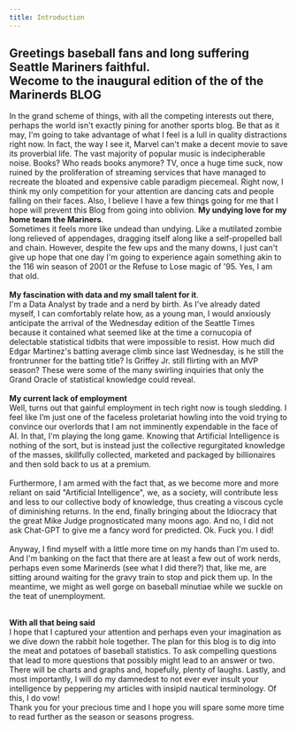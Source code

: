 ```yaml
---
title: Introduction
---
```


## Greetings baseball fans and long suffering Seattle Mariners faithful.<br>Wecome to the inaugural edition of the of the Marinerds BLOG<br>


In the grand scheme of things, with all the competing interests out there, perhaps the world isn't exactly pining for another sports blog.
Be that as it may, I'm going to take advantage of what I feel is a lull in quality distractions right now. In fact, the way I see it, 
Marvel can't make a decent movie to save its proverbial life. The vast majority of popular music is indecipherable noise. 
Books? Who reads books anymore? TV, once a huge time suck, now ruined by the proliferation of streaming services that have managed to 
recreate the bloated and expensive cable paradigm piecemeal. Right now, I think my only competition for your attention are dancing cats
and people falling on their faces. Also, I believe I have a few things going for me that I hope will prevent this Blog from going into oblivion.
<b>My undying love for my home team the Mariners</b>.
<br>Sometimes it feels more like undead than undying.  Like a mutilated zombie long relieved of appendages, dragging itself along like 
a self-propelled ball and chain. However, despite the few ups and the many downs, I just can't give up hope that one day I'm going to 
experience again something akin to the 116 win season of 2001 or the Refuse to Lose magic of '95. Yes, I am that old.<br><br> 
<b>My fascination with data and my small talent for it</b>.<br>
I'm a Data Analyst by trade and a nerd by birth. As I've already dated myself, I can comfortably relate how, as a young man, I would
anxiously anticipate the arrival of the Wednesday edition of the Seattle Times because it contained what seemed like at the time a 
cornucopia of delectable statistical tidbits that were impossible to resist.  How much did Edgar Martinez's batting average climb 
since last Wednesday, is he still the frontrunner for the batting title? Is Griffey Jr. still flirting with an MVP season?  These were
some of the many swirling inquiries that only the Grand Oracle of statistical knowledge could reveal.<br><br>
<b>My current lack of employment</b><br>
Well, turns out that gainful employment in tech right now is tough sledding. I feel like I’m just one of the faceless proletariat
howling into the void trying to convince our overlords that I am not imminently expendable in the face of AI. In that, I'm playing the long game. Knowing that Artificial Intelligence
is nothing of the sort, but is instead just the collective regurgitated knowledge of the masses, 
skillfully collected, marketed and packaged by billionaires and then sold back to us at a premium.<br><br> 
Furthermore, I am armed with the fact that, as we become more and more reliant on said "Artificial Intelligence", we, as a society, will contribute less and less to our collective body
of knowledge, thus creating a viscous cycle of diminishing returns. In the end, finally bringing about the Idiocracy that the great Mike Judge
prognosticated many moons ago.  And no, I did not ask Chat-GPT to give me a fancy word for predicted. Ok. Fuck you. I did!<br><br>
Anyway, I find myself with a little more time on my hands than I'm used to. And I'm banking on the fact that there are at least a few out of work
nerds, perhaps even some Marinerds (see what I did there?) that, like me, are sitting around waiting for the gravy train to stop and pick them up. 
In the meantime, we might as well gorge on baseball minutiae while we suckle on the teat of unemployment.<br><br>

<b>With all that being said</b><br>
I hope that I captured your attention and perhaps even your imagination as we dive down the rabbit hole together. The plan for this blog is to
dig into the meat and potatoes of baseball statistics. To ask compelling questions that lead to more questions that possibly might lead to 
an answer or two. There will be charts and graphs and, hopefully, plenty of laughs. 
Lastly, and most importantly, I will do my damnedest to not ever ever insult your intelligence by 
peppering my articles with insipid nautical terminology. Of this, I do vow!<br>
Thank you for your precious time and I hope you will spare some more time to read further as the season or seasons progress.
